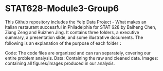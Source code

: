 # STAT628-Module3-Group6
This Github repository includes the Yelp Data Project - What makes an Italian restaurant successful in Philadelphia for STAT 628 by Baiheng Chen, Ziang Zeng and Ruizhen Jing. It contains three folders, a executive summary, a presentation slide, and some illustrative documents. The following is an explanation of the purpose of each folder：

Code: The code files are organized and can run separately, covering our entire problem analysis.
Data: Containing the raw and cleaned data.
Images: containing all figures/images produced in our analysis.
